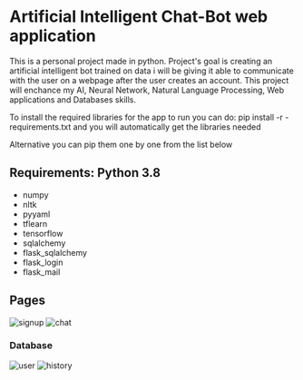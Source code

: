 # Artificial Intelligent Chat-Bot web application
This is a personal project made in python. Project's goal is creating an artificial intelligent bot trained on data i will be giving it able to communicate with the user on a webpage after the user creates an account. This project will enchance my AI, Neural Network, Natural Language Processing, Web applications and Databases skills.

To install the required libraries for the app to run you can do: pip install -r -requirements.txt and you will automatically get the libraries needed

Alternative you can pip them one by one from the list below

## Requirements: Python 3.8
- numpy
- nltk
- pyyaml
- tflearn
- tensorflow
- sqlalchemy
- flask_sqlalchemy
- flask_login
- flask_mail

## Pages <br />
![signup](https://user-images.githubusercontent.com/75722160/218892670-d2f136e7-af9a-4d2d-8921-76cd87c4b3e8.png)
![chat](https://user-images.githubusercontent.com/75722160/218892679-58c6e398-e9ec-4195-9fe9-16c7933a861f.png)
### Database <br />
![user](https://user-images.githubusercontent.com/75722160/218892699-1b6fc29b-43f8-4cb0-8da8-c63a9042191b.png)
![history](https://user-images.githubusercontent.com/75722160/218892703-3d465300-0059-4611-bfa0-5aff496c01cd.png)
